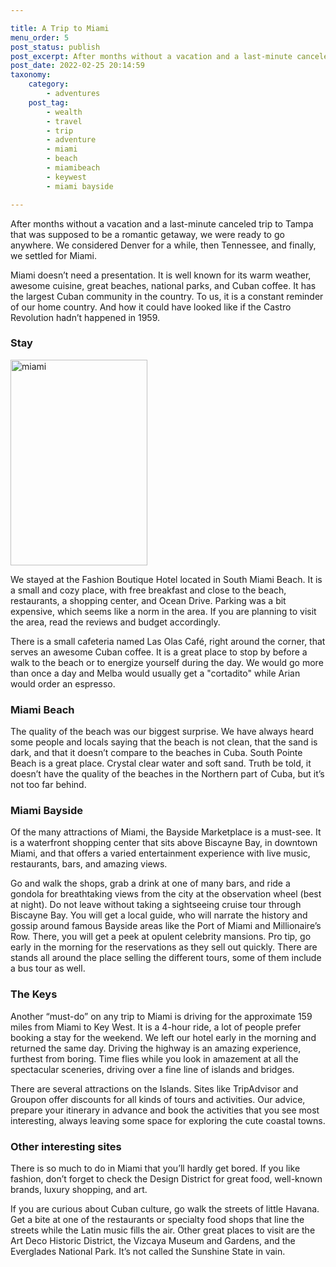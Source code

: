 ```yaml
---

title: A Trip to Miami
menu_order: 5
post_status: publish
post_excerpt: After months without a vacation and a last-minute canceled trip to Tampa that was supposed to be a romantic get away, we were ready to go anywhere. We considered Denver for a while, then Tennessee, and finally, we settled for Miami.
post_date: 2022-02-25 20:14:59
taxonomy:
    category:
        - adventures
    post_tag:
        - wealth
        - travel
        - trip
        - adventure
        - miami
        - beach
        - miamibeach
        - keywest
        - miami bayside

---
```


After months without a vacation and a last-minute canceled trip to Tampa that was supposed to be a romantic getaway, we were ready to go anywhere. We considered Denver for a while, then Tennessee, and finally, we settled for Miami.

Miami doesn’t need a presentation. It is well known for its warm weather, awesome cuisine, great beaches, national parks, and Cuban coffee. It has the largest Cuban community in the country. To us, it is a constant reminder of our home country. And how it could have looked like if the Castro Revolution hadn’t happened in 1959.

### Stay
<img class=" wp-image-255 alignleft" src="https://familyventurescafe.com/wp-content/uploads/2024/06/miami_hotel-200x300.webp" alt="miami" width="219" height="329" />

We stayed at the Fashion Boutique Hotel located in South Miami Beach. It is a small and cozy place, with free breakfast and close to the beach, restaurants, a shopping center, and Ocean Drive. Parking was a bit expensive, which seems like a norm in the area. If you are planning to visit the area, read the reviews and budget accordingly. 

There is a small cafeteria named Las Olas Café, right around the corner, that serves an awesome Cuban coffee. It is a great place to stop by before a walk to the beach or to energize yourself during the day. We would go more than once a day and Melba would usually get a "cortadito" while Arian would order an espresso. 

### Miami Beach

The quality of the beach was our biggest surprise. We have always heard some people and locals saying that the beach is not clean, that the sand is dark, and that it doesn’t compare to the beaches in Cuba. South Pointe Beach is a great place. Crystal clear water and soft sand. Truth be told, it doesn’t have the quality of the beaches in the Northern part of Cuba, but it’s not too far behind. 

### Miami Bayside

Of the many attractions of Miami, the Bayside Marketplace is a must-see. It is a waterfront shopping center that sits above Biscayne Bay, in downtown Miami, and that offers a varied entertainment experience with live music, restaurants, bars, and amazing views.

Go and walk the shops, grab a drink at one of many bars, and ride a gondola for breathtaking views from the city at the observation wheel (best at night). Do not leave without taking a sightseeing cruise tour through Biscayne Bay. You will get a local guide, who will narrate the history and gossip around famous Bayside areas like the Port of Miami and Millionaire’s Row. There, you will get a peek at opulent celebrity mansions. Pro tip, go early in the morning for the reservations as they sell out quickly. There are stands all around the place selling the different tours, some of them include a bus tour as well.

### The Keys

Another “must-do” on any trip to Miami is driving for the approximate 159 miles from Miami to Key West. It is a 4-hour ride, a lot of people prefer booking a stay for the weekend. We left our hotel early in the morning and returned the same day. Driving the highway is an amazing experience, furthest from boring. Time flies while you look in amazement at all the spectacular sceneries, driving over a fine line of islands and bridges.

There are several attractions on the Islands. Sites like TripAdvisor and Groupon offer discounts for all kinds of tours and activities. Our advice, prepare your itinerary in advance and book the activities that you see most interesting, always leaving some space for exploring the cute coastal towns.

### Other interesting sites

There is so much to do in Miami that you’ll hardly get bored. If you like fashion, don’t forget to check the Design District for great food, well-known brands, luxury shopping, and art. 

If you are curious about Cuban culture, go walk the streets of little Havana. Get a bite at one of the restaurants or specialty food shops that line the streets while the Latin music fills the air. Other great places to visit are the Art Deco Historic District, the Vizcaya Museum and Gardens, and the Everglades National Park. It’s not called the Sunshine State in vain. 
